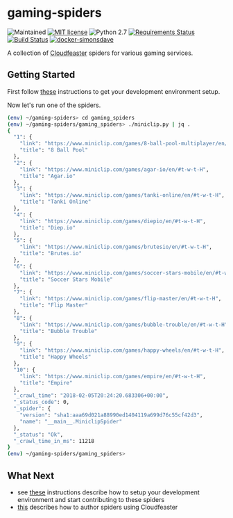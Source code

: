 # gaming-spiders
![Maintained](https://img.shields.io/maintenance/yes/2018.svg)
[![MIT license](http://img.shields.io/badge/license-MIT-brightgreen.svg)](http://opensource.org/licenses/MIT)
![Python 2.7](https://img.shields.io/badge/python-2.7-FFC100.svg?style=flat)
[![Requirements Status](https://requires.io/github/simonsdave/gaming-spiders/requirements.svg?branch=master)](https://requires.io/github/simonsdave/gaming-spiders/requirements/?branch=master)
[![Build Status](https://travis-ci.org/simonsdave/gaming-spiders.svg?branch=master)](https://travis-ci.org/simonsdave/gaming-spiders)
[![docker-simonsdave](https://img.shields.io/badge/docker-simonsdave%2Fgaming%20spiders-blue.svg)](https://hub.docker.com/r/simonsdave/gaming-spiders/)

A collection of [Cloudfeaster](https://github.com/simonsdave/cloudfeaster)
spiders for various gaming services.

## Getting Started

First follow [these](dev_env/README.md) instructions to get your development environment setup.

Now let's run one of the spiders.

```bash
(env) ~/gaming-spiders> cd gaming_spiders
(env) ~/gaming-spiders/gaming_spiders> ./miniclip.py | jq .
{
  "1": {
    "link": "https://www.miniclip.com/games/8-ball-pool-multiplayer/en/#t-w-t-H",
    "title": "8 Ball Pool"
  },
  "2": {
    "link": "https://www.miniclip.com/games/agar-io/en/#t-w-t-H",
    "title": "Agar.io"
  },
  "3": {
    "link": "https://www.miniclip.com/games/tanki-online/en/#t-w-t-H",
    "title": "Tanki Online"
  },
  "4": {
    "link": "https://www.miniclip.com/games/diepio/en/#t-w-t-H",
    "title": "Diep.io"
  },
  "5": {
    "link": "https://www.miniclip.com/games/brutesio/en/#t-w-t-H",
    "title": "Brutes.io"
  },
  "6": {
    "link": "https://www.miniclip.com/games/soccer-stars-mobile/en/#t-w-t-H",
    "title": "Soccer Stars Mobile"
  },
  "7": {
    "link": "https://www.miniclip.com/games/flip-master/en/#t-w-t-H",
    "title": "Flip Master"
  },
  "8": {
    "link": "https://www.miniclip.com/games/bubble-trouble/en/#t-w-t-H",
    "title": "Bubble Trouble"
  },
  "9": {
    "link": "https://www.miniclip.com/games/happy-wheels/en/#t-w-t-H",
    "title": "Happy Wheels"
  },
  "10": {
    "link": "https://www.miniclip.com/games/empire/en/#t-w-t-H",
    "title": "Empire"
  },
  "_crawl_time": "2018-02-05T20:24:20.683306+00:00",
  "_status_code": 0,
  "_spider": {
    "version": "sha1:aaa69d021a88990ed1404119a699d76c55cf42d3",
    "name": "__main__.MiniclipSpider"
  },
  "_status": "Ok",
  "_crawl_time_in_ms": 11218
}
(env) ~/gaming-spiders/gaming_spiders>
```

## What Next

* see [these](docs/contributing.md) instructions
describe how to setup your development environment and
start contributing to these spiders
* [this](https://github.com/simonsdave/cloudfeaster/blob/master/docs/spider_authors.md) describes
how to author spiders using Cloudfeaster
